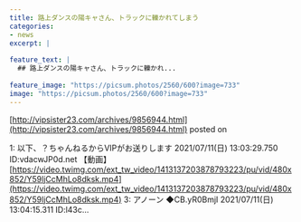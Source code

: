 ```yaml
---
title: 路上ダンスの陽キャさん、トラックに轢かれてしまう
categories:
- news
excerpt: |
  
feature_text: |
  ## 路上ダンスの陽キャさん、トラックに轢かれ...
  
feature_image: "https://picsum.photos/2560/600?image=733"
image: "https://picsum.photos/2560/600?image=733"
---
```


[http://vipsister23.com/archives/9856944.html](http://vipsister23.com/archives/9856944.html)
posted on 

<!--more-->

1: 以下、？ちゃんねるからVIPがお送りします 2021/07/11(日) 13:03:29.750 ID:vdacwJP0d.net 【動画】[https://video.twimg.com/ext_tw_video/1413137203878793223/pu/vid/480x852/Y59ljCcMhLo8dksk.mp4](https://video.twimg.com/ext_tw_video/1413137203878793223/pu/vid/480x852/Y59ljCcMhLo8dksk.mp4) 3: アノーン ◆CB.yR0BmjI 2021/07/11(日) 13:04:15.311 ID:l43c...

